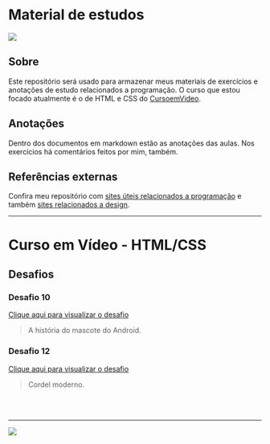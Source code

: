 # Material de estudos
<a href="https://augusto404.github.io/estudos"><img src="https://img.shields.io/website-up-down-green-red/http/monip.org.svg"></a>

## Sobre
Este repositório será usado para armazenar meus materiais de exercícios e anotações de estudo relacionados a programação. O curso que estou focado atualmente é o de HTML e CSS do [CursoemVideo](https://www.youtube.com/CursoemV%C3%ADdeo).

## Anotações
Dentro dos documentos em markdown estão as anotações das aulas. Nos exercícios há comentários feitos por mim, também.

## Referências externas
Confira meu repositório com [sites úteis relacionados a programação](https://github.com/augusto404/coding) e também [sites relacionados a design](https://github.com/augusto404/design).

---
# Curso em Vídeo - HTML/CSS
## Desafios
### Desafio 10
[Clique aqui para visualizar o desafio](https://augusto404.github.io/estudos/HTML_CSS/desafios/desafio_10/android.html)
  > A história do mascote do Android.

### Desafio 12
[Clique aqui para visualizar o desafio](https://augusto404.github.io/estudos/HTML_CSS/desafios/desafio_12/cordel.html)
  > Cordel moderno.

<br><br>

---
<a href="https://github.com/augusto404"><img src="https://img.shields.io/github/followers/augusto404.svg?style=social&label=Follow&maxAge=2592000"></a>
